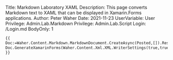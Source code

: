 Title: Markdown Laboratory XAML
Description: This page converts Markdown text to XAML that can be displayed in Xamarin.Forms applications.
Author: Peter Waher
Date: 2021-11-23
UserVariable: User
Privilege: Admin.Lab.Markdown
Privilege: Admin.Lab.Script
Login: /Login.md
BodyOnly: 1

```xml
{{
Doc:=Waher.Content.Markdown.MarkdownDocument.CreateAsync(Posted,[]).Result;
Doc.GenerateXamarinForms(Waher.Content.Xml.XML.WriterSettings(true,true)).Result
}}
```